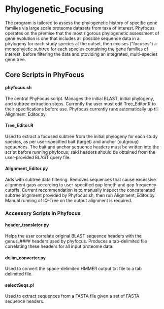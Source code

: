 # Phylogenetic_Focusing
The program is tailored to assess the phylogenetic history of specific gene families via large scale proteome datasets from taxa of interest. Phyfocus operates on the premise that the most rigorous phylogenetic assessment of gene evolution is one that includes all possible sequence data in a phylogeny for each study species at the outset, then excises ("focuses") a monophyletic subtree for each species containing the gene families of interest, before filtering the data and ptoviding an integrated, multi-species gene tree.

## Core Scripts in PhyFocus

#### phyfocus.sh
The central PhyFocus script. Manages the initial BLAST, initial phylogeny, and subtree extraction steps. Currently the user must edit Tree_Editor.R to their specifications before use. Phyfocus currently runs automatically up till Alignment_Editor.py.

#### Tree_Editor.R
Used to extract a focused subtree from the initial phylogeny for each study species, as per user-specified bait (target) and anchor (outgroup) sequences. The bait and anchor sequence headers must be written into the script before running phyfocus; said headers should be obtained from the user-provided BLAST query file. 

#### Alignment_Editor.py
Aids with subtree data filtering. Removes sequences that cause excessive alignment gaps according to user-specified gap length and
gap frequency cutoffs. Current recommendation is to manually inspect the concatenated subtree alignment provided by Phyfocus.sh, then run Alignment_Editor.py. Manual running of IQ-Tree on the output alignment is required.

### Accessory Scripts in Phyfocus

#### header_translator.py
Helps the user correlate original BLAST sequence headers with the genus_#### headers used by phyfocus. Produces a tab-delimited file correlating these headers for all input proteome data.

#### delim_converter.py
Used to convert the space-delimited HMMER output txt file to a tab delimited file.

#### selectSeqs.pl
Used to extract sequences from a FASTA file given a set of FASTA sequence headers.
